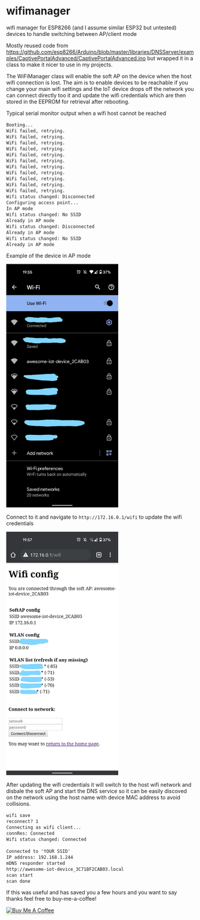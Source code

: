 # wifimanager
wifi manager for ESP8266 (and I assume similar ESP32 but untested) devices to handle switching between AP/client mode

Mostly reused code from https://github.com/esp8266/Arduino/blob/master/libraries/DNSServer/examples/CaptivePortalAdvanced/CaptivePortalAdvanced.ino
but wrapped it in a class to make it nicer to use in my projects.

The WiFiManager class will enable the soft AP on the device when the host wifi connection is lost. 
The aim is to enable devices to be reachable if you change your main wifi settings and the IoT device drops off the network you can connect directly too it and update the wifi credentials which are then stored in the EEPROM for retrieval after rebooting. 

Typical serial monitor output when a wifi host cannot be reached

```
Booting...
WiFi failed, retrying.
WiFi failed, retrying.
WiFi failed, retrying.
WiFi failed, retrying.
WiFi failed, retrying.
WiFi failed, retrying.
WiFi failed, retrying.
WiFi failed, retrying.
WiFi failed, retrying.
WiFi failed, retrying.
WiFi failed, retrying.
Wifi status changed: Disconnected
Configuring access point...
In AP mode
Wifi status changed: No SSID
Already in AP mode
Wifi status changed: Disconnected
Already in AP mode
Wifi status changed: No SSID
Already in AP mode
```

Example of the device in AP mode

<img src="images/android_wifi.jpg" alt="android wifi ap" width="300"/>


Connect to it and navigate to `http://172.16.0.1/wifi` to update the wifi credentials

<img src="images/ap_wifi_config.jpg" alt="ap config update" width="300"/>

After updating the wifi credentials it will switch to the host wifi network and disbale the soft AP and start the DNS service so it can be easily discoved on the network using the host name with device MAC address to avoid collisions.

```
wifi save
reconnect? 1
Connecting as wifi client...
connRes: Connected
Wifi status changed: Connected

Connected to 'YOUR SSID'
IP address: 192.168.1.244
mDNS responder started
http://awesome-iot-device_3C71BF2CAB03.local
scan start
scan done
```

If this was useful and has saved you a few hours and you want to say thanks feel free to buy-me-a-coffee!

<a href="https://www.buymeacoffee.com/manythanks" target="_blank"><img src="https://www.buymeacoffee.com/assets/img/custom_images/orange_img.png" alt="Buy Me A Coffee" style="height: 41px !important;width: 174px !important;box-shadow: 0px 3px 2px 0px rgba(190, 190, 190, 0.5) !important;-webkit-box-shadow: 0px 3px 2px 0px rgba(190, 190, 190, 0.5) !important;" ></a>
